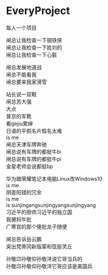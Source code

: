 # EveryProject
每人一个项目

闸总让我检查一下钢铁侠          </br>
闸总让我检查一下姓刘的          </br>
闸总让我检查一下心脏            </br>

闸总发展地道战                 </br>
闸总不能看我                  </br>
闸总要来我家滑雪               </br>

站长说一双鞋          </br>
闸总苏大强            </br>
大点                 </br>
普京的军靴           </br>
看gejiu累婶          </br>
日语的平假名片假名太难 </br>
is me                  </br>
闸总天津车牌奔驰　　　　　</br>
闸总说有车牌的都挺牛bi  　</br>
闸总说有车牌的都挺牛pi 　 </br>
金星老师会说都挺bp　　　　</br>

华为跟荣耀笔记本电脑Linux改Windows10　　</br>
is me           </br>
阴差阳错的冗余　　</br>
is me           </br>
is sunjingangsunjingyangsunjingyang         </br>
习近平的厨师习近平的独立国                    </br>
我舅妈牛批                                   </br>
广寒宫的那个傻批龙子随便                      </br>

闸总告诉岳云鹏　　　　           </br>
突出梵蒂冈新版蒙和弦挺灵丘       </br>

孙敬卬孙敬仰孙敬洋说它哥当兵的    </br>
孙敬卬孙敬仰孙敬洋它哥应该是美国兵  </br>

